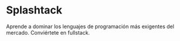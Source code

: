# Splashtack

Aprende a dominar los lenguajes de programación más exigentes del mercado. Conviértete en fullstack.

